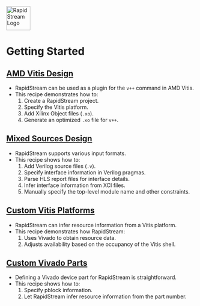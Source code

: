 <!--
Copyright (c) 2024 RapidStream Design Automation, Inc. and contributors.  All rights reserved.
The contributor(s) of this file has/have agreed to the RapidStream Contributor License Agreement.
-->

<img src="https://imagedelivery.net/AU8IzMTGgpVmEBfwPILIgw/1b565657-df33-41f9-f29e-0d539743e700/128" width="64px" alt="RapidStream Logo" />

Getting Started
===============

## [AMD Vitis Design](./vitis_source)

* RapidStream can be used as a plugin for the `v++` command in AMD Vitis.
* This recipe demonstrates how to:
    1. Create a RapidStream project.
    2. Specify the Vitis platform.
    3. Add Xilinx Object files (`.xo`).
    4. Generate an optimized `.xo` file for `v++`.

## [Mixed Sources Design](./mixed_sources)

* RapidStream supports various input formats.
* This recipe shows how to:
    1. Add Verilog source files (`.v`).
    2. Specify interface information in Verilog pragmas.
    3. Parse HLS report files for interface details.
    4. Infer interface information from XCI files.
    5. Manually specify the top-level module name and other constraints.

## [Custom Vitis Platforms](./device_factory_vitis_platform)

* RapidStream can infer resource information from a Vitis platform.
* This recipe demonstrates how RapidStream:
    1. Uses Vivado to obtain resource data.
    2. Adjusts availability based on the occupancy of the Vitis shell.

## [Custom Vivado Parts](./device_factory_part_num)

* Defining a Vivado device part for RapidStream is straightforward.
* This recipe shows how to:
    1. Specify pblock information.
    2. Let RapidStream infer resource information from the part number.
